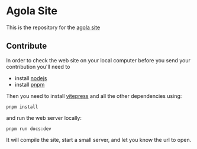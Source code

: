 # Agola Site

This is the repository for the [agola site](https://agola.io)

## Contribute

In order to check the web site on your local computer before you send your contribution you'll need to

* install [nodejs](https://nodejs.org/)
* install [pnpm](https://pnpm.io/installation)

Then you need to install [vitepress](https://vitepress.dev/) and all the other dependencies using:

```
pnpm install
```

and run the web server locally:

```
pnpm run docs:dev
```

It will compile the site, start a small server, and let you know the url to open.
